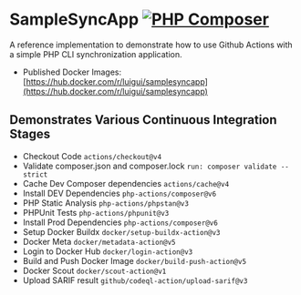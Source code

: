 # SampleSyncApp [![PHP Composer](https://github.com/aguilita1/SampleSyncApp/actions/workflows/php.yml/badge.svg?branch=main&event=push)](https://github.com/aguilita1/SampleSyncApp/actions/workflows/php.yml)
A reference implementation to demonstrate how to use Github Actions with a simple PHP CLI synchronization application.
* Published Docker Images: [https://hub.docker.com/r/luigui/samplesyncapp](https://hub.docker.com/r/luigui/samplesyncapp)

## Demonstrates Various Continuous Integration Stages
* Checkout Code ``actions/checkout@v4``
* Validate composer.json and composer.lock  ``run: composer validate --strict``
* Cache Dev Composer dependencies ``actions/cache@v4``
* Install DEV Dependencies ``php-actions/composer@v6``
* PHP Static Analysis ``php-actions/phpstan@v3``
* PHPUnit Tests ``php-actions/phpunit@v3``
* Install Prod Dependencies ``php-actions/composer@v6``
* Setup Docker Buildx ``docker/setup-buildx-action@v3``
* Docker Meta ``docker/metadata-action@v5``
* Login to Docker Hub ``docker/login-action@v3``
* Build and Push Docker Image ``docker/build-push-action@v5``
* Docker Scout ``docker/scout-action@v1``
* Upload SARIF result ``github/codeql-action/upload-sarif@v3``
